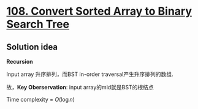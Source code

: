 # [108. Convert Sorted Array to Binary Search Tree](https://leetcode.com/problems/convert-sorted-array-to-binary-search-tree/)

## Solution idea

**Recursion**

Input array 升序排列，而BST in-order traversal产生升序排列的数组.

故，**Key Oberservation**: input array的mid就是BST的根结点

Time complexity = $O(\log n)$